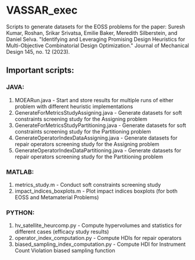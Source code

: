 # VASSAR_exec

Scripts to generate datasets for the EOSS problems for the paper: 
Suresh Kumar, Roshan, Srikar Srivatsa, Emilie Baker, Meredith Silberstein, and Daniel Selva. "Identifying and Leveraging Promising Design Heuristics for Multi-Objective Combinatorial Design Optimization." Journal of Mechanical Design 145, no. 12 (2023).

## Important scripts:
### JAVA:
1. MOEARun.java - Start and store results for multiple runs of either problem with different heuristic implementations
2. GenerateForMetricsStudyAssigning.java - Generate datasets for soft constraints screening study for the Assigning problem
3. GenerateForMetricsStudyPartitioning.java - Generate datasets for soft constraints screening study for the Partitioning problem
4. GenerateOperatorIndexDataAssigning.java - Generate datasets for repair operators screening study for the Assigning problem
5. GenerateOperatorIndexDataPartitioning.java - Generate datasets for repair operators screening study for the Partitioning problem

### MATLAB:
1. metrics_study.m - Conduct soft constraints screening study
2. impact_indices_boxplots.m - Plot impact indices boxplots (for both EOSS and Metamaterial Problems)

### PYTHON:
1. hv_satellite_heurcomp.py - Compute hypervolumes and statistics for different cases (efficacy study results)
2. operator_index_computation.py - Compute HDIs for repair operators 
3. biased_sampling_index_computation.py - Compute HDI for Instrument Count Violation biased sampling function
